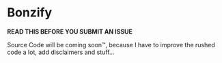 # Bonzify

**READ THIS BEFORE YOU SUBMIT AN ISSUE**

Source Code will be coming soon™, because I have to improve the rushed code a lot, add disclaimers and stuff...
